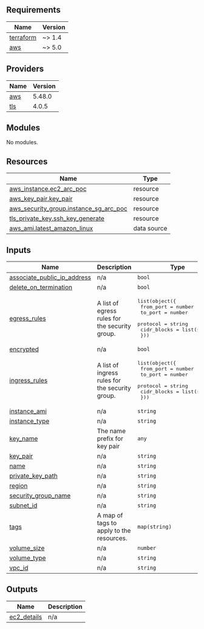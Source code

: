 <!-- BEGINNING OF PRE-COMMIT-TERRAFORM DOCS HOOK -->
## Requirements

| Name | Version |
|------|---------|
| <a name="requirement_terraform"></a> [terraform](#requirement\_terraform) | ~> 1.4 |
| <a name="requirement_aws"></a> [aws](#requirement\_aws) | ~> 5.0 |

## Providers

| Name | Version |
|------|---------|
| <a name="provider_aws"></a> [aws](#provider\_aws) | 5.48.0 |
| <a name="provider_tls"></a> [tls](#provider\_tls) | 4.0.5 |

## Modules

No modules.

## Resources

| Name | Type |
|------|------|
| [aws_instance.ec2_arc_poc](https://registry.terraform.io/providers/hashicorp/aws/latest/docs/resources/instance) | resource |
| [aws_key_pair.key_pair](https://registry.terraform.io/providers/hashicorp/aws/latest/docs/resources/key_pair) | resource |
| [aws_security_group.instance_sg_arc_poc](https://registry.terraform.io/providers/hashicorp/aws/latest/docs/resources/security_group) | resource |
| [tls_private_key.ssh_key_generate](https://registry.terraform.io/providers/hashicorp/tls/latest/docs/resources/private_key) | resource |
| [aws_ami.latest_amazon_linux](https://registry.terraform.io/providers/hashicorp/aws/latest/docs/data-sources/ami) | data source |

## Inputs

| Name | Description | Type | Default | Required |
|------|-------------|------|---------|:--------:|
| <a name="input_associate_public_ip_address"></a> [associate\_public\_ip\_address](#input\_associate\_public\_ip\_address) | n/a | `bool` | `false` | no |
| <a name="input_delete_on_termination"></a> [delete\_on\_termination](#input\_delete\_on\_termination) | n/a | `bool` | `false` | no |
| <a name="input_egress_rules"></a> [egress\_rules](#input\_egress\_rules) | A list of egress rules for the security group. | <pre>list(object({<br>    from_port   = number<br>    to_port     = number<br>    protocol    = string<br>    cidr_blocks = list(string)<br>  }))</pre> | n/a | yes |
| <a name="input_encrypted"></a> [encrypted](#input\_encrypted) | n/a | `bool` | `true` | no |
| <a name="input_ingress_rules"></a> [ingress\_rules](#input\_ingress\_rules) | A list of ingress rules for the security group. | <pre>list(object({<br>    from_port   = number<br>    to_port     = number<br>    protocol    = string<br>    cidr_blocks = list(string)<br>  }))</pre> | n/a | yes |
| <a name="input_instance_ami"></a> [instance\_ami](#input\_instance\_ami) | n/a | `string` | n/a | yes |
| <a name="input_instance_type"></a> [instance\_type](#input\_instance\_type) | n/a | `string` | `"t2.micro"` | no |
| <a name="input_key_name"></a> [key\_name](#input\_key\_name) | The name prefix for key pair | `any` | n/a | yes |
| <a name="input_key_pair"></a> [key\_pair](#input\_key\_pair) | n/a | `string` | `"arc_poc_key"` | no |
| <a name="input_name"></a> [name](#input\_name) | n/a | `string` | `null` | no |
| <a name="input_private_key_path"></a> [private\_key\_path](#input\_private\_key\_path) | n/a | `string` | `null` | no |
| <a name="input_region"></a> [region](#input\_region) | n/a | `string` | `"us-east-2"` | no |
| <a name="input_security_group_name"></a> [security\_group\_name](#input\_security\_group\_name) | n/a | `string` | `"arc_poc_sg"` | no |
| <a name="input_subnet_id"></a> [subnet\_id](#input\_subnet\_id) | n/a | `string` | n/a | yes |
| <a name="input_tags"></a> [tags](#input\_tags) | A map of tags to apply to the resources. | `map(string)` | n/a | yes |
| <a name="input_volume_size"></a> [volume\_size](#input\_volume\_size) | n/a | `number` | `8` | no |
| <a name="input_volume_type"></a> [volume\_type](#input\_volume\_type) | n/a | `string` | `"gp3"` | no |
| <a name="input_vpc_id"></a> [vpc\_id](#input\_vpc\_id) | n/a | `string` | n/a | yes |

## Outputs

| Name | Description |
|------|-------------|
| <a name="output_ec2_details"></a> [ec2\_details](#output\_ec2\_details) | n/a |
<!-- END OF PRE-COMMIT-TERRAFORM DOCS HOOK -->
